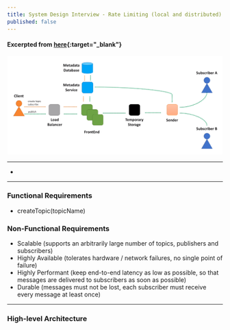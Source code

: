 ```yaml
---
title: System Design Interview - Rate Limiting (local and distributed)
published: false
---
```


#### Excerpted from [here](https://youtu.be/FU4WlwfS3G0){:target="_blank"}

![High-level Architecture](../assets/ns_hla.png)

-----------------------

- 

-----------------------

### Functional Requirements
- createTopic(topicName) 

### Non-Functional Requirements
- Scalable (supports an arbitrarily large number of topics, publishers and subscribers)
- Highly Available (tolerates hardware / network failures, no single point of failure)
- Highly Performant (keep end-to-end latency as low as possible, so that messages are delivered to subscribers as soon as possible)
- Durable (messages must not be lost, each subscriber must receive every message at least once)

-----------------------

### High-level Architecture

